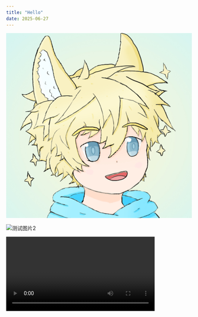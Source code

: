 ```yaml
---
title: "Hello"
date: 2025-06-27
---
```


![测试图片](https://raw.githubusercontent.com/MagicKuro/skills-github-pages/main/images/image.png)

![测试图片2](https://cdn.pixabay.com/photo/2025/05/14/10/09/bridge-9599215_1280.jpg)

<video width="80%" controls>
  <source src="https://raw.githubusercontent.com/MagicKuro/skills-github-pages/main/videos/test_video.mp4" type="video/mp4">
</video>
